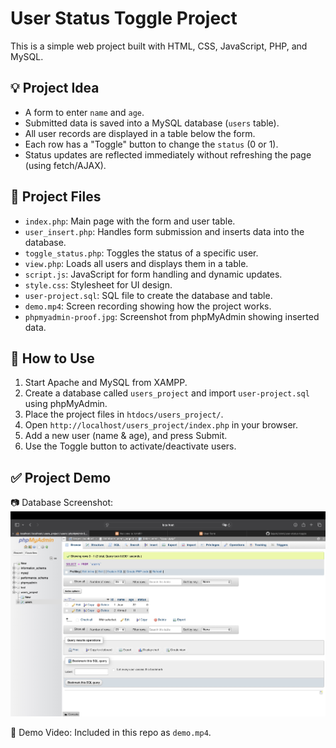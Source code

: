 # User Status Toggle Project

This is a simple web project built with HTML, CSS, JavaScript, PHP, and MySQL.

## 💡 Project Idea

- A form to enter `name` and `age`.
- Submitted data is saved into a MySQL database (`users` table).
- All user records are displayed in a table below the form.
- Each row has a "Toggle" button to change the `status` (0 or 1).
- Status updates are reflected immediately without refreshing the page (using fetch/AJAX).

## 📁 Project Files

- `index.php`: Main page with the form and user table.
- `user_insert.php`: Handles form submission and inserts data into the database.
- `toggle_status.php`: Toggles the status of a specific user.
- `view.php`: Loads all users and displays them in a table.
- `script.js`: JavaScript for form handling and dynamic updates.
- `style.css`: Stylesheet for UI design.
- `user-project.sql`: SQL file to create the database and table.
- `demo.mp4`: Screen recording showing how the project works.
- `phpmyadmin-proof.jpg`: Screenshot from phpMyAdmin showing inserted data.

## 🧪 How to Use

1. Start Apache and MySQL from XAMPP.
2. Create a database called `users_project` and import `user-project.sql` using phpMyAdmin.
3. Place the project files in `htdocs/users_project/`.
4. Open `http://localhost/users_project/index.php` in your browser.
5. Add a new user (name & age), and press Submit.
6. Use the Toggle button to activate/deactivate users.

## ✅ Project Demo

📷 Database Screenshot:
![Database proof](./phpmyadmin-proof.jpg)

🎥 Demo Video:
Included in this repo as `demo.mp4`.



